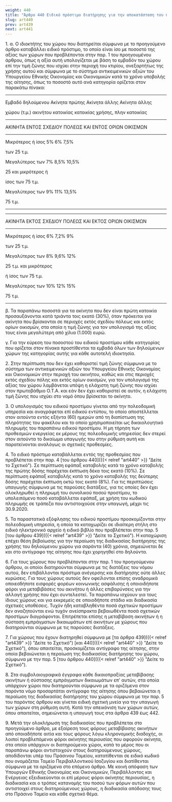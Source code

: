 ```yaml
---
weight: 440
title: "Άρθρο 440 Ειδικό πρόστιμο διατήρησης για την αποκατάσταση του περιβάλλοντος"
slug: art440
prev: art439
next: art441
---
```


1\. α. Ο ιδιοκτήτης του χώρου που διατηρείται σύμφωνα με το προηγούμενο άρθρο καταβάλλει ειδικό πρόστιμο, το οποίο είναι ίσο με ποσοστό της αξίας των χώρων που προβλέπονται στην παρ. 1 του προηγουμένου άρθρου, όπως η αξία αυτή υπολογίζεται με βάση το εμβαδόν του χώρου επί την τιμή ζώνης που ισχύει στην περιοχή του κτιρίου, ανεξαρτήτως της χρήσης αυτού και σύμφωνα με το σύστημα αντικειμενικών αξιών του Υπουργείου Εθνικής Οικονομίας και Οικονομικών κατά το χρόνο υποβολής της αίτησης, όπως το ποσοστό αυτό ανά κατηγορία ορίζεται στον παρακάτω πίνακα:

----------------------------------------------------------------------------

Εμβαδό δηλούμενου Ακίνητα πρώτης Ακίνητα άλλης Ακίνητα άλλης

χώρου (τ.μ.) ακινήτου κατοικίας κατοικίας χρήσης, πλην κατοικίας

----------------------------------------------------------------------------

ΑΚΙΝΗΤΑ ΕΝΤΟΣ ΣΧΕΔΙΟΥ ΠΟΛΕΩΣ ΚΑΙ ΕΝΤΟΣ ΟΡΙΩΝ ΟΙΚΙΣΜΩΝ

----------------------------------------------------------------------------

Μικρότερος ή ίσος 5% 6% 7,5%

των 25 τ.μ.

Μεγαλύτερος των 7% 8,5% 10,5%

25 και μικρότερος ή

ίσος των 75 τ.μ.

Μεγαλύτερος των 9% 11% 13,5%

75 τ.μ.

----------------------------------------------------------------------------

----------------------------------------------------------------------------

ΑΚΙΝΗΤΑ ΕΚΤΟΣ ΣΧΕΔΙΟΥ ΠΟΛΕΩΣ ΚΑΙ ΕΚΤΟΣ ΟΡΙΩΝ ΟΙΚΙΣΜΩΝ

----------------------------------------------------------------------------

Μικρότερος ή ίσος 6% 7,2% 9%

των 25 τ.μ.

Μεγαλύτερος των 8% 9,6% 12%

25 τ.μ. και μικρότερος

ή ίσος των 75 τ.μ.

Μεγαλύτερος των 10% 12% 15%

75 τ.μ.

----------------------------------------------------------------------------

β. Τα παραπάνω ποσοστά για τα ακίνητα που δεν είναι πρώτη κατοικία προσαυξάνονται κατά τριάντα τοις εκατό (30%), όταν πρόκειται για ακίνητα που βρίσκονται σε περιοχές εκτός σχεδίου πόλεως και εκτός ορίων οικισμών, στα οποία η τιμή ζώνης για τον υπολογισμό της αξίας τους είναι μεγαλύτερη από χίλια (1.000) ευρώ.

γ. Για την εύρεση του ποσοστού του ειδικού προστίμου κάθε κατηγορίας που ορίζεται στον πίνακα προστίθενται τα εμβαδά όλων των δηλούμενων χώρων της κατηγορίας αυτής για κάθε αυτοτελή ιδιοκτησία.

2\. Στην περίπτωση που δεν έχει καθοριστεί τιμή ζώνης σύμφωνα με το σύστημα των αντικειμενικών αξιών του Υπουργείου Εθνικής Οικονομίας και Οικονομικών στην περιοχή του ακινήτου, καθώς και στις περιοχές εκτός σχεδίου πόλης και εκτός ορίων οικισμών, για τον υπολογισμό της αξίας του χώρου λαμβάνεται υπόψη η ελάχιστη τιμή ζώνης που ισχύει στον πρωτοβάθμιο Ο.Τ.Α. και εάν δεν έχει καθοριστεί σε αυτόν, η ελάχιστη τιμή ζώνης που ισχύει στο νομό όπου βρίσκεται το ακίνητο.

3\. Ο υπολογισμός του ειδικού προστίμου γίνεται από την πολεοδομική υπηρεσία και αναγράφεται επί ειδικού εντύπου, το οποίο αποστέλλεται στον αιτούντα εντός εξήντα (60) ημερών από τη διαπίστωση της πληρότητας του φακέλου και το οποίο χρησιμοποιείται ως δικαιολογητικό πληρωμής του παραπάνω ειδικού προστίμου. Η μη τήρηση των προθεσμιών ενεργείας εκ μέρους της πολεοδομικής υπηρεσίας δεν στερεί στον αιτούντα το δικαίωμα υπαγωγής του στην ρύθμιση αυτή και παρατείνονται αναλόγως οι σχετικές προθεσμίες.

4\. Το ειδικό πρόστιμο καταβάλλεται εντός της προθεσμίας που προβλέπεται στην παρ. 4 [του άρθρου 440]({{< relref "art440" >}} "Δείτε το Σχετικό"). Σε περίπτωση εφάπαξ καταβολής κατά το χρόνο καταβολής της πρώτης δόσης παρέχεται έκπτωση δέκα τοις εκατό (10%). Σε περίπτωση εφάπαξ καταβολής κατά το χρόνο καταβολής της δεύτερης δόσης παρέχεται έκπτωση οκτώ τοις εκατό (8%). Για τις περιπτώσεις υπαγωγής σύμφωνα με τις παρούσες διατάξεις, για τις οποίες δεν έχει ολοκληρωθεί η πληρωμή του συνολικού ποσού προστίμου, το υπολειπόμενο ποσό καταβάλλεται εφάπαξ, με χρήση του κωδικού πληρωμής σε τράπεζα που αντιστοιχούσε στην υπαγωγή, μέχρι τις 30.9.2020.

5\. Τα παραστατικά εξόφλησης του ειδικού προστίμου προσκομίζονται στην πολεοδομική υπηρεσία, η οποία τα καταχωρίζει σε ιδιαίτερη στήλη στο ειδικό ηλεκτρονικό αρχείο ή ειδικό βιβλίο που προβλέπεται στην παρ. 5 [του άρθρου 439]({{< relref "art439" >}} "Δείτε το Σχετικό"). Η καταχώριση επέχει θέση βεβαίωσης για την περαίωση της διαδικασίας διατήρησης της χρήσης του δηλούμενου χώρου για σαράντα (40) χρόνια, σημειώνεται δε και στο αντίγραφο της αίτησης που έχει χορηγηθεί στο δηλούντα.

6\. Για τους χώρους που προβλέπονται στην παρ. 1 του προηγούμενου άρθρου, οι οποίοι διατηρούνται σύμφωνα με τις διατάξεις του νόμου αυτού, δεν επιβάλλονται πρόστιμα ανέγερσης και διατήρησης ούτε άλλες κυρώσεις. Για τους χώρους αυτούς δεν οφείλονται επίσης αναδρομικά οποιεσδήποτε εισφορές φορέων κοινωνικής ασφάλισης ή οποιοιδήποτε φόροι για μεταβιβάσεις του ακινήτου ή άλλες επιβαρύνσεις για την αλλαγή χρήσης που έχει συντελεστεί. Τα παραπάνω ισχύουν για τους ίδιους χώρους και για εκκρεμείς σε οποιοδήποτε στάδιο και διαδικασία σχετικές υποθέσεις. Τυχόν ήδη καταβληθέντα ποσά σχετικών προστίμων δεν αναζητούνται ενώ τυχόν ανείσπρακτα βεβαιωθέντα ποσά σχετικών προστίμων διαγράφονται. Επιτρέπεται επίσης η μεταβίβαση ακινήτων ή η σύσταση εμπράγματων δικαιωμάτων επί ακινήτων με χώρους που διατηρούνται σύμφωνα με τις παρούσες διατάξεις.

7\. Για χώρους που έχουν διατηρηθεί σύμφωνα με [τα άρθρα 439]({{< relref "art439" >}} "Δείτε το Σχετικό") [και 440]({{< relref "art440" >}} "Δείτε το Σχετικό"), όπου απαιτείται, προσκομίζεται αντίγραφο της αίτησης, στην οποία βεβαιώνεται η περαίωση της διαδικασίας διατήρησης του χώρου, σύμφωνα με την παρ. 5 [του άρθρου 440]({{< relref "art440" >}} "Δείτε το Σχετικό").

8\. Στα συμβολαιογραφικά έγγραφα κάθε δικαιοπραξίας μεταβίβασης ακινήτων ή σύστασης εμπράγματων δικαιωμάτων επ' αυτών, στα οποία υπάρχουν χώροι που διατηρούνται σύμφωνα με τα οριζόμενα στον παρόντα νόμο προσαρτάται αντίγραφο της αίτησης όπου βεβαιώνεται η περαίωση της διαδικασίας διατήρησης του χώρου σύμφωνα με την παρ. 5 του παρόντος άρθρου και γίνεται ειδική σχετική μνεία για την υπαγωγή των χώρων στη ρύθμιση αυτή. Κατά την απεικόνιση των χώρων αυτών, όπου απαιτείται, σημειώνεται η υπαγωγή τους στα άρθρα 439 έως 442.

9\. Μετά την ολοκλήρωση της διαδικασίας που προβλέπεται στο προηγούμενο άρθρο, με εξαίρεση τους φόρους μεταβίβασης ακινήτων από οποιαδήποτε αιτία και τους φόρους λόγω κληρονομικής διαδοχής, οι λοιποί προβλεπόμενοι φόροι ακίνητης περιουσίας που αφορούν ακίνητα, στα οποία υπάρχουν οι διατηρούμενοι χώροι, κατά το μέρος που οι παραπάνω φόροι αντιστοιχούν στους διατηρούμενους χώρους, αποδίδονται υπέρ του Πράσινου Ταμείου, κατατίθενται σε ειδικό κωδικό που ονομάζεται Ταμείο Περιβαλλοντικού Ισοζυγίου και διατίθενται σύμφωνα με τα οριζόμενα στο επόμενο άρθρο. Με κοινή απόφαση των Υπουργών Εθνικής Οικονομίας και Οικονομικών, Περιβάλλοντος και Ενέργειας εξειδικεύονται οι επί μέρους φόροι ακίνητης περιουσίας, η διαδικασία και ο τρόπος κατανομής του ποσού των φόρων αυτών που αντιστοιχεί στους διατηρούμενους χώρους, η διαδικασία απόδοσης τους στο Πράσινο Ταμείο και κάθε σχετικό θέμα.


